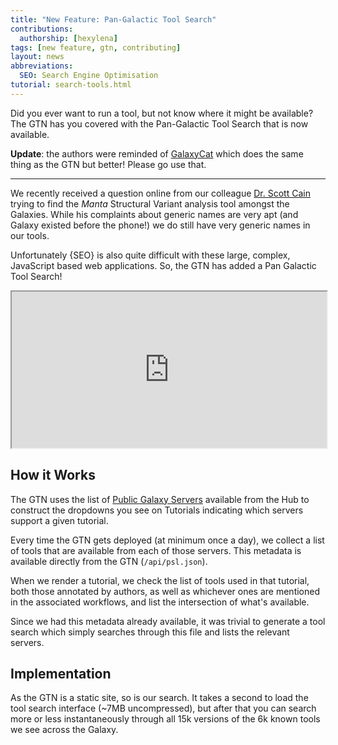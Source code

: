```yaml
---
title: "New Feature: Pan-Galactic Tool Search"
contributions:
  authorship: [hexylena]
tags: [new feature, gtn, contributing]
layout: news
abbreviations:
  SEO: Search Engine Optimisation
tutorial: search-tools.html
---
```


Did you ever want to run a tool, but not know where it might be available?
The GTN has you covered with the Pan-Galactic Tool Search that is now available.

**Update**: the authors were reminded of
[GalaxyCat](https://galaxycat.france-bioinformatique.fr/) which does the same
thing as the GTN but better! Please go use that.

---

We recently received a question online from our colleague [Dr. Scott Cain](https://github.com/scottcain)
trying to find the *Manta* Structural Variant analysis tool amongst the Galaxies. While
his complaints about generic names are very apt (and Galaxy existed before the
phone!) we do still have very generic names in our tools.

Unfortunately {SEO} is also quite difficult with these large, complex,
JavaScript based web applications. So, the GTN has added a Pan Galactic Tool
Search!

<iframe src="https://genomic.social/@scottcain/110498601155255378/embed" width="100%" height="250">
Scott: Arg! Please don't use common words to name your software projects! First (and a long time ago) you have the fine folks @galaxyproject using that word, then you have the SV caller Manta, making it impossible to answer with a simple google whether manta is available at a public Galaxy hub.
</iframe>

## How it Works

The GTN uses the list of [Public Galaxy
Servers](https://galaxyproject.org/use/) available from the Hub to construct
the dropdowns you see on Tutorials indicating which servers support a given
tutorial.

Every time the GTN gets deployed (at minimum once a day), we collect a list of
tools that are available from each of those servers. This metadata is available
directly from the GTN (`/api/psl.json`).

When we render a tutorial, we check the list of tools used in that tutorial,
both those annotated by authors, as well as whichever ones are mentioned in the
associated workflows, and list the intersection of what's available.

Since we had this metadata already available, it was trivial to generate a tool
search which simply searches through this file and lists the relevant servers.

## Implementation

As the GTN is a static site, so is our search. It takes a second to load the
tool search interface (~7MB uncompressed), but after that you can search more
or less instantaneously through all 15k versions of the 6k known tools we see
across the Galaxy.

